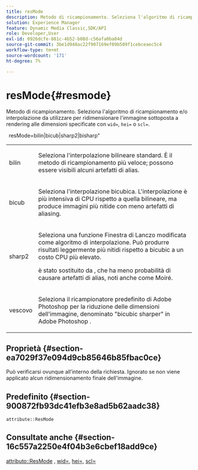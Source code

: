 ```yaml
---
title: resMode
description: Metodo di ricampionamento. Seleziona l'algoritmo di ricampionamento e/o interpolazione da utilizzare per ridimensionare l'immagine sottoposta a rendering alle dimensioni specificate con wid=, hei= o scl=.
solution: Experience Manager
feature: Dynamic Media Classic,SDK/API
role: Developer,User
exl-id: 0926dcfe-881c-4b52-b08d-c56afa0ba04d
source-git-commit: 3be1d948ac22f907169ef09b509f1cebceaec5c4
workflow-type: tm+mt
source-wordcount: '171'
ht-degree: 7%

---
```


# resMode{#resmode}

Metodo di ricampionamento. Seleziona l&#39;algoritmo di ricampionamento e/o interpolazione da utilizzare per ridimensionare l&#39;immagine sottoposta a rendering alle dimensioni specificate con `wid=`, `hei=` o `scl=`.

` `resMode=bilin|bicub|sharp2|bisharp&quot;

<table id="table_AF954C101B30473FAFE9930C7B694305"> 
 <tbody> 
  <tr> 
   <td colname="col1"> <p> <span class="+ topic/ph pr-d/codeph codeph"> bilin </span> </p> </td> 
   <td colname="col2"> <p>Seleziona l'interpolazione bilineare standard. È il metodo di ricampionamento più veloce; possono essere visibili alcuni artefatti di alias. </p> </td> 
  </tr> 
  <tr> 
   <td colname="col1"> <p> <span class="+ topic/ph pr-d/codeph codeph"> bicub </span> </p> </td> 
   <td colname="col2"> <p>Seleziona l'interpolazione bicubica. L'interpolazione è più intensiva di CPU rispetto a quella bilineare, ma produce immagini più nitide con meno artefatti di aliasing. </p> </td> 
  </tr> 
  <tr> 
   <td colname="col1"> <p> <span class="+ topic/ph pr-d/codeph codeph"> sharp2 </span> </p> </td> 
   <td colname="col2"> <p>Seleziona una funzione Finestra di Lanczo modificata come algoritmo di interpolazione. Può produrre risultati leggermente più nitidi rispetto a bicubic a un costo CPU più elevato. </p> <p> <span class="codeph"> </span> è stato sostituito da <span class="codeph"> </span>, che ha meno probabilità di causare artefatti di alias, noti anche come Moiré. </p> </td> 
  </tr> 
  <tr> 
   <td colname="col1"> <p> <span class="codeph"> vescovo </span> </p> </td> 
   <td colname="col2"> <p>Seleziona il ricampionatore predefinito <span class="keyword"> di Adobe Photoshop </span> per la riduzione delle dimensioni dell'immagine, denominato "bicubic sharper" in <span class="keyword"> Adobe Photoshop </span>. </p> </td> 
  </tr> 
 </tbody> 
</table>

## Proprietà {#section-ea7029f37e094d9cb85646b85fbac0ce}

Può verificarsi ovunque all’interno della richiesta. Ignorato se non viene applicato alcun ridimensionamento finale dell&#39;immagine.

## Predefinito {#section-900872fb93dc41efb3e8ad5b62aadc38}

`attribute::ResMode`

## Consultate anche {#section-16c557a2250e4f04b3e6cbef18add9ce}

[attributo::ResMode](../../../../../ir-api/material-cat/image-rendering-api-ref/c-ir-material-catalog/c-ir-attributes-reference/r-ir-cat-resmode.md#reference-fdca7eb6d5104fdeae9d6ac42251db82) , [wid=](../../../../../ir-api/http-protocol/image-rendering-api-ref/c-ir-http-protocol-ref/c-ir-http-protocol-command-reference/r-ir-wid.md#reference-b7e691b0624941168c94b2749ae233ec), [hei=](../../../../../ir-api/http-protocol/image-rendering-api-ref/c-ir-http-protocol-ref/c-ir-http-protocol-command-reference/r-ir-hei.md#reference-1c08f60365a94417a39867c09cac5478), [scl=](../../../../../ir-api/http-protocol/image-rendering-api-ref/c-ir-http-protocol-ref/c-ir-http-protocol-command-reference/r-ir-scl.md#reference-b14b51a6cbe34f0bba42880540592f29)
